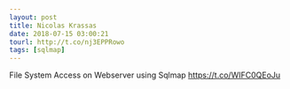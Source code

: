 ```yaml
---
layout: post
title: Nicolas Krassas
date: 2018-07-15 03:00:21
tourl: http://t.co/nj3EPPRowo
tags: [sqlmap]
---
```

File System Access on Webserver using Sqlmap https://t.co/WIFC0QEoJu